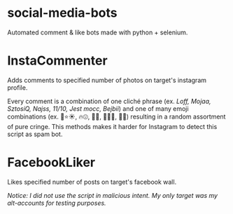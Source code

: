 # social-media-bots
Automated comment &amp; like bots made with python + selenium.  

# InstaCommenter
Adds comments to specified number of photos on target's instagram profile.  

Every comment is a combination of one cliché phrase (ex. *Loff, Mojaa, SztosiQ, Najss, 11/10, Jest mocc, Bejbii*) and one of many emoji combinations (ex. 💫⭐☀, 🔥😍, 🌸🍬, 💓💓🔥, 💪💓) resulting in a random assortment of pure cringe. This methods makes it harder for Instagram to detect this script as spam bot.

# FacebookLiker
Likes specified number of posts on target's facebook wall.

*Notice: I did not use the script in malicious intent. My only target was my alt-accounts for testing purposes.*
